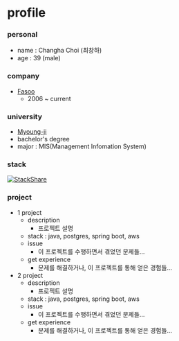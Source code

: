 # profile
### personal
* name : Changha Choi (최창하)
* age : 39 (male)
### company
* [Fasoo](https://www.fasoo.com)
  * 2006 ~ current
### university
* [Myoung-ji](https://www.mju.ac.kr)
* bachelor's degree
* major : MIS(Management Infomation System)
### stack 
  [![StackShare](https://img.shields.io/badge/tech-stack-0690fa.svg?style=flat)](https://stackshare.io/alklid/changha-choi)
### project
  * 1 project
    * description
      * 프로젝트 설명
    * stack : java, postgres, spring boot, aws
    * issue
      * 이 프로젝트를 수행하면서 겪었던 문제들...
    * get experience
      * 문제를 해결하거나, 이 프로젝트를 통해 얻은 경험들...
  * 2 project
    * description
      * 프로젝트 설명  
    * stack : java, postgres, spring boot, aws
    * issue
      * 이 프로젝트를 수행하면서 겪었던 문제들...
    * get experience
      * 문제를 해결하거나, 이 프로젝트를 통해 얻은 경험들...
  

